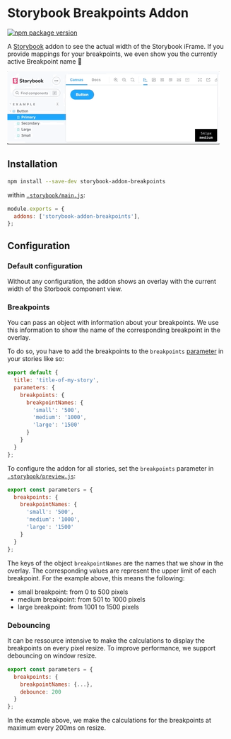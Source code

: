 # Storybook Breakpoints Addon

[![npm package version](https://img.shields.io/npm/v/storybook-addon-breakpoints)](https://www.npmjs.com/package/storybook-addon-breakpoints)

A [Storybook](https://storybook.js.org) addon to see the actual width of the Storybook iFrame. If you provide mappings for your breakpoints, we even show you the currently active Breakpoint name 🤗

![Demo](demo.gif)

## Installation

```bash
npm install --save-dev storybook-addon-breakpoints
```

within [`.storybook/main.js`](https://storybook.js.org/docs/react/configure/overview#configure-your-storybook-project):

```js
module.exports = {
  addons: ['storybook-addon-breakpoints'],
};
```

## Configuration

### Default configuration

Without any configuration, the addon shows an overlay with the current width of the Storbook component view.

### Breakpoints

You can pass an object with information about your breakpoints. We use this information to show the name of the corresponding breakpoint in the overlay.

To do so, you have to add the breakpoints to the `breakpoints` [parameter](https://storybook.js.org/docs/react/writing-stories/parameters) in your stories like so:

```js
export default {
  title: 'title-of-my-story',
  parameters: {
    breakpoints: {
      breakpointNames: {
        'small': '500',
        'medium': '1000',
        'large': '1500'
      }
    }
  }
};
```

To configure the addon for all stories, set the `breakpoints` parameter in [`.storybook/preview.js`](https://storybook.js.org/docs/react/configure/overview#configure-story-rendering):

```js
export const parameters = {
  breakpoints: {
    breakpointNames: {
      'small': '500',
      'medium': '1000',
      'large': '1500'
    }
  }
};
```

The keys of the object `breakpointNames` are the names that we show in the overlay. The corresponding values are represent the upper limit of each breakpoint. For the example above, this means the following:
- small breakpoint: from 0 to 500 pixels
- medium breakpoint: from 501 to 1000 pixels
- large breakpoint: from 1001 to 1500 pixels

### Debouncing

It can be ressource intensive to make the calculations to display the breakpoints on every pixel resize. To improve performance, we support debouncing on window resize.

```js
export const parameters = {
  breakpoints: {
    breakpointNames: {...},
    debounce: 200
  }
};
```

In the example above, we make the calculations for the breakpoints at maximum every 200ms on resize.
